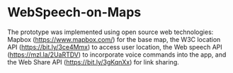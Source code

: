 # WebSpeech-on-Maps

The prototype was implemented using open source web technologies: Mapbox (https://www.mapbox.com/) for the base map, the W3C location API (https://bit.ly/3ce4Mmx) to access user location, the Web speech API (https://mzl.la/2UaRTDV) to incorporate voice commands into the app, and the Web Share API (https://bit.ly/3gKqnXx) for link sharing.
